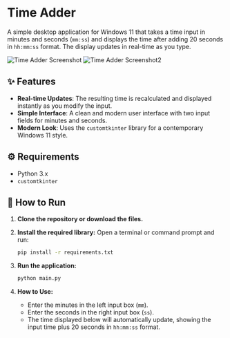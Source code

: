 # Time Adder

A simple desktop application for Windows 11 that takes a time input in minutes and seconds (`mm:ss`) and displays the time after adding 20 seconds in `hh:mm:ss` format. The display updates in real-time as you type.

![Time Adder Screenshot](https://github.com/user-attachments/assets/872af2b5-dbe7-410b-95d5-8ce8b6616201)
![Time Adder Screenshot2](https://github.com/user-attachments/assets/9b90e64a-c6ed-4b36-a4e2-e27a37d439f4)

## ✨ Features

* **Real-time Updates**: The resulting time is recalculated and displayed instantly as you modify the input.
* **Simple Interface**: A clean and modern user interface with two input fields for minutes and seconds.
* **Modern Look**: Uses the `customtkinter` library for a contemporary Windows 11 style.

## ⚙️ Requirements

* Python 3.x
* `customtkinter`

## 🚀 How to Run

1.  **Clone the repository or download the files.**

2.  **Install the required library:**
    Open a terminal or command prompt and run:
    ```bash
    pip install -r requirements.txt
    ```

3.  **Run the application:**
    ```bash
    python main.py
    ```

4.  **How to Use:**
    * Enter the minutes in the left input box (`mm`).
    * Enter the seconds in the right input box (`ss`).
    * The time displayed below will automatically update, showing the input time plus 20 seconds in `hh:mm:ss` format.
